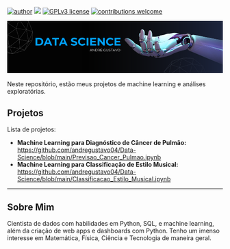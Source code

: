 [![author](https://img.shields.io/badge/author-andregustavo-red.svg)](https://www.linkedin.com/in/andr%C3%A9-gustavo-lopes-984bb119a/) [![](https://img.shields.io/badge/python-3.7+-blue.svg)](https://www.python.org/downloads/release/python-365/) [![GPLv3 license](https://img.shields.io/badge/License-GPLv3-blue.svg)](http://perso.crans.org/besson/LICENSE.html) [![contributions welcome](https://img.shields.io/badge/contributions-welcome-brightgreen.svg?style=flat)](https://github.com/andregustavo04)
<p>
  <img src="/Img/data_science.png">
</p

---
Neste repositório, estão meus projetos de machine learning e análises exploratórias.

## Projetos
Lista de projetos:

* **Machine Learning para Diagnóstico de Câncer de Pulmão:** https://github.com/andregustavo04/Data-Science/blob/main/Previsao_Cancer_Pulmao.ipynb
* **Machine Learning para Classificação de Estilo Musical:** https://github.com/andregustavo04/Data-Science/blob/main/Classificacao_Estilo_Musical.ipynb

---
## Sobre Mim
Cientista de dados com habilidades  em Python, SQL, e machine learning, além da criação de web apps e dashboards com Python. Tenho um imenso interesse em Matemática, 
Física, Ciência e Tecnologia de maneira geral. 
